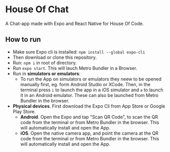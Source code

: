 # House Of Chat

A Chat-app made with Expo and React Native for House Of Code.

## How to run

- Make sure Expo cli is installed: `npm install --global expo-cli`
- Then download or clone this repository.
- Run: `npm i` in root of directory.
- Run `expo start`. This will lauch Metro Bundler in a Browser.
- Run in **simulators or emulators**:
  - To run the App on simulators or emulators they neew to be opened manually first, eg. form Android Studio or XCode. Then, in the terminal press `i` to launch the app in a iOS simulator and `a` to launch it in an Android emulator. These can also be launched from Metro Bundler in the browser.
- **Physical devices**. First download the Expo Cli from App Store or Google Play Store.
  - **Android**. Open the Expo and tap "Scan QR Code", to scan the QR code from the terminal or from Metro Bundler in the browser. This will automatically install and open the App.
  - **iOS**. Open the native camera app, and point the camera at the QR code from the terminal or from Metro Bundler in the browser. This will automatically install and open the App.
